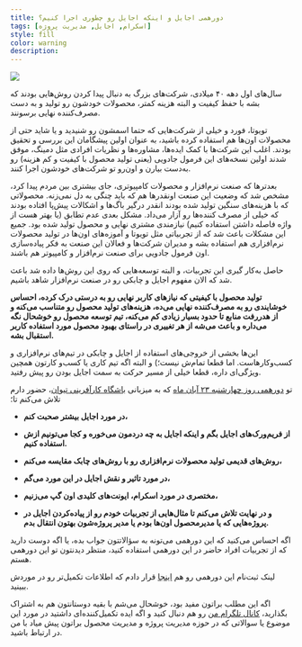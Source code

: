 ```yaml
---
title: دورهمی اجایل و اینکه اجایل رو چطوری اجرا کنیم؟
tags: [اسکرام, اجایل, مدیریت پروژه]
style: fill
color: warning
description:
---
```

![](https://fa.ahmadi.pm/assets/imgpsts/AgileTivan.jpg)

سال‌های اول دهه ۴۰ میلادی، شرکت‌های بزرگ به دنبال پیدا کردن روش‌هایی بودند که بشه با حفظ کیفیت و البته هزینه کمتر، محصولات خودشون رو تولید و به دست مصرف‌کننده نهایی برسونند.

تویوتا، فورد و خیلی از شرکت‌هایی که حتما اسمشون رو شنیدید و یا شاید حتی از محصولات اون‌ها هم استفاده کرده باشید، به عنوان اولین پیشگامان این بررسی و تحقیق بودند. اغلب این شرکت‌ها با کمک ایده‌ها، مشاوره‌ها و نظریات افرادی مثل دمینگ، موفق شدند اولین نسخه‌های این فرمول جادویی (یعنی تولید محصول با کیفیت و کم هزینه) رو به‌دست بیارن و اون‌رو تو شرکت‌های خودشون اجرا کنند.

بعدترها که صنعت نرم‌افزار و محصولات کامپیوتری، جای بیشتری بین مردم پیدا کرد، مشخص شد که وضعیت این صنعت اونقدرها هم که باید چنگی به دل نمی‌زنه. محصولاتی که با هزینه‌های سنگین تولید شده بودند انقدر درگیر باگ‌ها و اشکالات پیش‌پا افتاده بودند که خیلی از مصرف کننده‌ها رو آزار می‌داد. مشکل بعدی عدم تطابق (یا بهتر هست از واژه فاصله داشتن استفاده کنیم) نیازمندی مشتری نهایی و محصول تولید شده بود. جمیع این مشکلات باعث شد که از تجربیاتی مثل تویوتا و آموزه‌های اون‌ها در تولید محصولات نرم‌افزاری هم استفاده بشه و مدیران شرکت‌ها و فعالان این صنعت به فکر پیاده‌سازی اون فرمول جادویی برای صنعت نرم‌افزار و کامپیوتر هم باشند.

حاصل به‌کار گیری این تجربیات، و البته توسعه‌هایی که روی این روش‌ها داده شد باعث شد که الان مفهوم اجایل و چابکی رو در صنعت نرم‌افزار شاهد باشیم.

**تولید محصول با کیفیتی که نیازهای کاربر نهایی رو به درستی درک کرده، احساس خوشایندی رو به مصرف‌کننده نهایی می‌ده، هزینه‌های تولید محصول رو متناسب می‌کنه و از هدررفت منابع تا حدود بسیار زیادی کم می‌کنه، تیم توسعه محصول رو خوشحال نگه می‌داره و باعث می‌شه از هر تغییری در راستای بهبود محصول مورد استفاده کاربر استقبال بشه.**

این‌ها بخشی از خروجی‌های استفاده از اجایل و چابکی در تیم‌های نرم‌افزاری و کسب‌وکارهاست. اما قطعا تمام‌ش نیست؛) و البته اگه تیم کاری یا کسب‌و کارتون همچین ویژگی‌ای داره، قطعا خیلی از مسیر حرکت به سمت اجایل بودن رو پیش رفتید.

تو [دورهمی روز چهارشنبه ۲۳ آبان ماه](https://evnd.co/2Ae4R) که به میزبانی [باشگاه کارآفرینی تیوان](http://tivan.org/)، حضور دارم تلاش می‌کنم تا؛

* **در مورد اجایل بیشتر صحبت کنم،**

* **از فریم‌ورک‌های اجایل بگم و اینکه اجایل به چه دردمون می‌خوره و کجا می‌تونیم ازش استفاده کنیم.**

* **روش‌های قدیمی تولید محصولات نرم‌افزاری رو با روش‌های چابک مقایسه می‌کنم،**

* **در مورد تاثیر و نقش اجایل در این مورد می‌گم،**

* **مختصری در مورد اسکرام، ایونت‌های کلیدی‌ اون گپ می‌زنیم،**

* **و در نهایت تلاش می‌کنم تا مثال‌هایی از تجربیات خودم رو از پیاده‌کردن اجایل در پروژه‌هایی که یا مدیرمحصول اون‌ها بودم یا مدیر پروژه‌شون بهتون انتقال بدم.**

اگه احساس می‌کنید که این دورهمی می‌تونه به سؤالاتتون جواب بده، یا اگه دوست دارید که از تجربیات افراد حاضر در این دورهمی استفاده کنید، منتظر دیدنتون تو این دورهمی هستم.

لینک ثبت‌نام این دورهمی رو هم [اینجا](https://evnd.co/2Ae4R) قرار دادم که اطلاعات تکمیل‌تر رو در موردش ببینید.

اگه این مطلب براتون مفید بود، خوشحال می‌شم با بقیه دوستانتون هم به اشتراک بگذارید، [کانال تلگرام من](https://t.me/ahmadipm) رو هم دنبال کنید و اگه ایده تکمیل‌کننده‌ای داشتید در مورد این موضوع یا سوالاتی که در حوزه مدیریت پروژه و مدیریت محصول براتون پیش میاد با من در ارتباط باشید.
